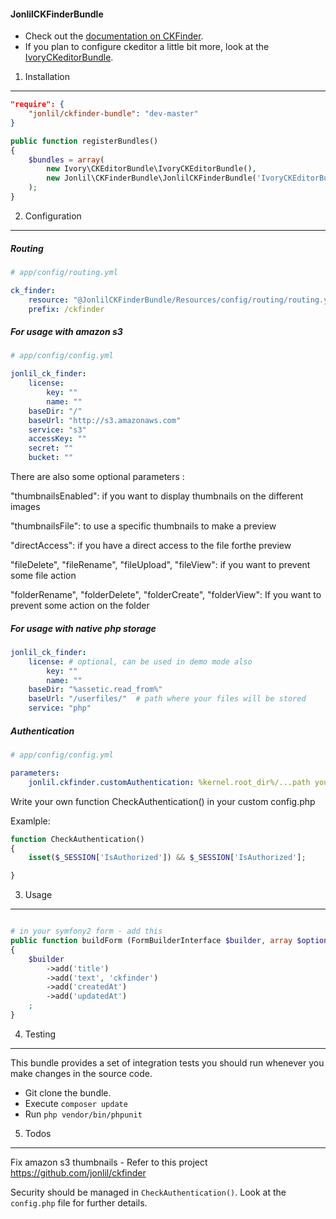 #### JonlilCKFinderBundle

- Check out the [documentation on CKFinder](http://cksource.com/ckfinder).
- If you plan to configure ckeditor a little bit more, look at the [IvoryCKeditorBundle](https://github.com/egeloen/IvoryCKEditorBundle).

1) Installation
-------------------------

```json
"require": {
    "jonlil/ckfinder-bundle": "dev-master"
}
```

```php
public function registerBundles()
{
    $bundles = array(
        new Ivory\CKEditorBundle\IvoryCKEditorBundle(),
        new Jonlil\CKFinderBundle\JonlilCKFinderBundle('IvoryCKEditorBundle'),
    );
}
```

2) Configuration
--------------------------

##### Routing
```yaml
# app/config/routing.yml

ck_finder:
    resource: "@JonlilCKFinderBundle/Resources/config/routing/routing.yml"
    prefix: /ckfinder
```

##### For usage with amazon s3
```yaml
# app/config/config.yml

jonlil_ck_finder:
    license:
        key: ""
        name: ""
    baseDir: "/"
    baseUrl: "http://s3.amazonaws.com"
    service: "s3"
    accessKey: ""
    secret: ""
    bucket: ""
```

There are also some optional parameters :

"thumbnailsEnabled": if you want to display thumbnails on the different images

"thumbnailsFile": to use a specific thumbnails to make a preview

"directAccess": if you have a direct access to the file forthe preview

"fileDelete", "fileRename", "fileUpload", "fileView": if you want to prevent some file action

"folderRename", "folderDelete", "folderCreate", "folderView": If you want to prevent some action on the folder

##### For usage with native php storage
```yaml
jonlil_ck_finder:
    license: # optional, can be used in demo mode also
        key: ""
        name: ""
    baseDir: "%assetic.read_from%"
    baseUrl: "/userfiles/"  # path where your files will be stored
    service: "php"
```

##### Authentication
```yaml
# app/config/config.yml

parameters:
    jonlil.ckfinder.customAuthentication: %kernel.root_dir%/...path your custom config.php or any other file
```
Write your own function CheckAuthentication() in your custom config.php 

Examlple:

```php
function CheckAuthentication()
{
	isset($_SESSION['IsAuthorized']) && $_SESSION['IsAuthorized'];

}
```


3) Usage
--------------------------
```php

# in your symfony2 form - add this
public function buildForm (FormBuilderInterface $builder, array $options)
{
    $builder
        ->add('title')
        ->add('text', 'ckfinder')
        ->add('createdAt')
        ->add('updatedAt')
    ;
}
```

4) Testing
---------------------------
This bundle provides a set of integration tests you should run whenever you make changes in the source code.

- Git clone the bundle.
- Execute `composer update`
- Run `php vendor/bin/phpunit`

5) Todos
---------------------------
Fix amazon s3 thumbnails - Refer to this project https://github.com/jonlil/ckfinder

Security should be managed in `CheckAuthentication()`. Look at the `config.php` file for further details.

